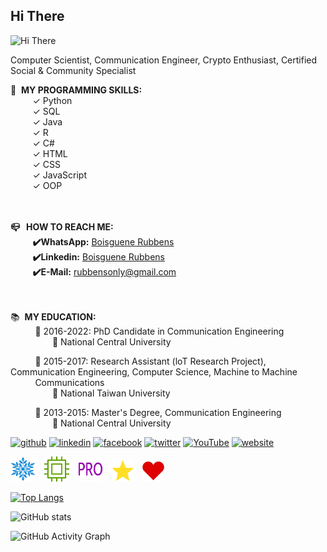 ## Hi There
![Hi There](https://img.freepik.com/premium-vector/welcome-banner-word-white-background-colorful-rainbow-sign-label-design-wallpaper-vector-illustration_87543-10859.jpg?w=2000)

 Computer Scientist, Communication Engineer, Crypto Enthusiast, Certified Social & Community Specialist 
 
 
 📜&nbsp;&nbsp;**MY PROGRAMMING SKILLS:**<br>
&nbsp;&nbsp;&nbsp;&nbsp;&nbsp;&nbsp;&nbsp;&nbsp;&nbsp;✓ Python<br>
&nbsp;&nbsp;&nbsp;&nbsp;&nbsp;&nbsp;&nbsp;&nbsp;&nbsp;✓ SQL<br>
&nbsp;&nbsp;&nbsp;&nbsp;&nbsp;&nbsp;&nbsp;&nbsp;&nbsp;✓ Java<br>
&nbsp;&nbsp;&nbsp;&nbsp;&nbsp;&nbsp;&nbsp;&nbsp;&nbsp;✓ R<br>
&nbsp;&nbsp;&nbsp;&nbsp;&nbsp;&nbsp;&nbsp;&nbsp;&nbsp;✓ C#<br>
&nbsp;&nbsp;&nbsp;&nbsp;&nbsp;&nbsp;&nbsp;&nbsp;&nbsp;✓ HTML<br>
&nbsp;&nbsp;&nbsp;&nbsp;&nbsp;&nbsp;&nbsp;&nbsp;&nbsp;✓ CSS<br>
&nbsp;&nbsp;&nbsp;&nbsp;&nbsp;&nbsp;&nbsp;&nbsp;&nbsp;✓ JavaScript<br>
&nbsp;&nbsp;&nbsp;&nbsp;&nbsp;&nbsp;&nbsp;&nbsp;&nbsp;✓ OOP<br>


<br><br>
**📪&nbsp;&nbsp; HOW TO REACH ME:**<br> 
&nbsp;&nbsp;&nbsp;&nbsp;&nbsp;&nbsp;&nbsp;&nbsp;&nbsp;**✔️WhatsApp:** [Boisguene Rubbens](https://wa.me+18039561781)<br>
&nbsp;&nbsp;&nbsp;&nbsp;&nbsp;&nbsp;&nbsp;&nbsp;&nbsp;**✔️Linkedin:** [Boisguene Rubbens](https://www.linkedin.com/in/boisguenerubbens/)<br>
&nbsp;&nbsp;&nbsp;&nbsp;&nbsp;&nbsp;&nbsp;&nbsp;&nbsp;**✔️E-Mail:** rubbensonly@gmail.com <br> 
<br><br>


📚&nbsp;&nbsp;**MY EDUCATION:**<br>
&nbsp;&nbsp;&nbsp;&nbsp;&nbsp;&nbsp;&nbsp;&nbsp;&nbsp; 📘 2016-2022: PhD Candidate in Communication Engineering <br>
&nbsp;&nbsp;&nbsp;&nbsp;&nbsp;&nbsp;&nbsp;&nbsp;&nbsp;&nbsp;&nbsp;&nbsp;&nbsp;&nbsp;&nbsp;&nbsp;&nbsp;🏫 National Central University<br>

&nbsp;&nbsp;&nbsp;&nbsp;&nbsp;&nbsp;&nbsp;&nbsp;&nbsp; 📗 2015-2017: Research Assistant (loT Research Project), Communication Engineering, Computer Science, Machine to Machine <br>
&nbsp;&nbsp;&nbsp;&nbsp;&nbsp;&nbsp;&nbsp;&nbsp;&nbsp;      Communications<br>
&nbsp;&nbsp;&nbsp;&nbsp;&nbsp;&nbsp;&nbsp;&nbsp;&nbsp;&nbsp;&nbsp;&nbsp;&nbsp;&nbsp;&nbsp;&nbsp;&nbsp;🏫 National Taiwan University<br>

&nbsp;&nbsp;&nbsp;&nbsp;&nbsp;&nbsp;&nbsp;&nbsp;&nbsp; 📗 2013-2015: Master's Degree, Communication Engineering<br> 
&nbsp;&nbsp;&nbsp;&nbsp;&nbsp;&nbsp;&nbsp;&nbsp;&nbsp;&nbsp;&nbsp;&nbsp;&nbsp;&nbsp;&nbsp;&nbsp;&nbsp;🏫 National Central University<br>


[<img src='https://cdn.jsdelivr.net/npm/simple-icons@3.0.1/icons/github.svg' alt='github' height='40'>](https://github.com/Benzsoft)  [<img src='https://cdn.jsdelivr.net/npm/simple-icons@3.0.1/icons/linkedin.svg' alt='linkedin' height='40'>](https://www.linkedin.com/in/boisguenerubbens/)  [<img src='https://cdn.jsdelivr.net/npm/simple-icons@3.0.1/icons/facebook.svg' alt='facebook' height='40'>](https://www.facebook.com/Benzsoft)  [<img src='https://cdn.jsdelivr.net/npm/simple-icons@3.0.1/icons/twitter.svg' alt='twitter' height='40'>](https://twitter.com/berkhos)  [<img src='https://cdn.jsdelivr.net/npm/simple-icons@3.0.1/icons/youtube.svg' alt='YouTube' height='40'>](https://www.youtube.com/channel/#)  [<img src='https://cdn.jsdelivr.net/npm/simple-icons@3.0.1/icons/icloud.svg' alt='website' height='40'>](https://berkhosconsulting.com/)  

<a href='https://archiveprogram.github.com/'><img src='https://raw.githubusercontent.com/acervenky/animated-github-badges/master/assets/acbadge.gif' width='40' height='40'></a> <a href='https://docs.github.com/en/developers'><img src='https://raw.githubusercontent.com/acervenky/animated-github-badges/master/assets/devbadge.gif' width='40' height='40'></a> <a href='https://github.com/pricing'><img src='https://raw.githubusercontent.com/acervenky/animated-github-badges/master/assets/pro.gif' width='40' height='40'></a> <a href='https://stars.github.com/'><img src='https://raw.githubusercontent.com/acervenky/animated-github-badges/master/assets/starbadge.gif' width='35' height='35'></a> <a href='https://docs.github.com/en/github/supporting-the-open-source-community-with-github-sponsors'><img src='https://raw.githubusercontent.com/acervenky/animated-github-badges/master/assets/sponsorbadge.gif' width='35' height='35'></a> 

[![Top Langs](https://github-readme-stats.vercel.app/api/top-langs/?username=Benzsoft)](https://github.com/anuraghazra/github-readme-stats)

![GitHub stats](https://github-readme-stats.vercel.app/api?username=Benzsoft&show_icons=true&count_private=true)  

![GitHub Activity Graph](https://activity-graph.herokuapp.com/graph?username=Benzsoft)  

